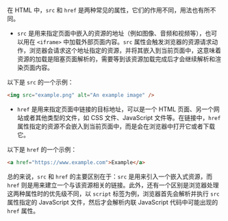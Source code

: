 在 HTML 中，`src` 和 `href` 是两种常见的属性，它们的作用不同，用法也有所不同。

- `src` 是用来指定页面中嵌入的资源的地址（例如图像、音频和视频等），也可以用在 `<iframe>` 中加载外部页面内容。`src` 属性会触发浏览器的资源请求动作，浏览器会请求这个地址指定的资源，并将其嵌入到当前页面中，这意味着资源的加载是阻塞页面解析的，需要等到该资源加载完成后才会继续解析和渲染页面内容。

以下是 `src` 的一个示例：

```html
<img src="example.png" alt="An example image" />
```

- `href` 是用来指定页面中链接的目标地址，可以是一个 HTML 页面、另一个网站或者其他类型的文件，如 CSS 文件、JavaScript 文件等。在链接中，`href` 属性指定的资源不会嵌入到当前页面中，而是会在浏览器中打开它或者下载它。

以下是 `href` 的一个示例：

```html
<a href="https://www.example.com">Example</a>
```

总的来说，`src` 和 `href` 的主要区别在于：`src` 是用来引入一个嵌入式资源，而 `href` 则是用来建立一个与该资源相关的链接。此外，还有一个区别是浏览器处理这两种属性时的优先级不同，以 `script` 标签为例，浏览器首先会解析并执行 `src` 属性指定的 JavaScript 文件，然后才会解析内联 JavaScript 代码中可能出现的 `href` 属性。
